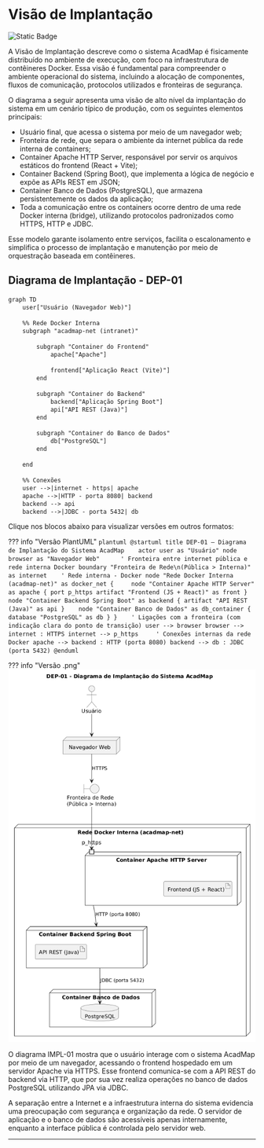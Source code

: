 # Visão de Implantação

![Static Badge](https://img.shields.io/badge/Arquitetura-%230074B6?style=for-the-badge&logo=githubactions&logoColor=%23F2F2F2)

A Visão de Implantação descreve como o sistema AcadMap é fisicamente distribuído no ambiente de execução, com foco na infraestrutura de contêineres Docker. Essa visão é fundamental para compreender o ambiente operacional do sistema, incluindo a alocação de componentes, fluxos de comunicação, protocolos utilizados e fronteiras de segurança.

O diagrama a seguir apresenta uma visão de alto nível da implantação do sistema em um cenário típico de produção, com os seguintes elementos principais:

* Usuário final, que acessa o sistema por meio de um navegador web;
* Fronteira de rede, que separa o ambiente da internet pública da rede interna de containers;
* Container Apache HTTP Server, responsável por servir os arquivos estáticos do frontend (React + Vite);
* Container Backend (Spring Boot), que implementa a lógica de negócio e expõe as APIs REST em JSON;
* Container Banco de Dados (PostgreSQL), que armazena persistentemente os dados da aplicação;
* Toda a comunicação entre os containers ocorre dentro de uma rede Docker interna (bridge), utilizando protocolos padronizados como HTTPS, HTTP e JDBC.

Esse modelo garante isolamento entre serviços, facilita o escalonamento e simplifica o processo de implantação e manutenção por meio de orquestração baseada em contêineres.

## Diagrama de Implantação - DEP-01

```mermaid
graph TD
    user["Usuário (Navegador Web)"]

    %% Rede Docker Interna
    subgraph "acadmap-net (intranet)"
        
        subgraph "Container do Frontend"
            apache["Apache"]
 
            frontend["Aplicação React (Vite)"]
        end

        subgraph "Container do Backend"
            backend["Aplicação Spring Boot"]
            api["API REST (Java)"]
        end

        subgraph "Container do Banco de Dados"
            db["PostgreSQL"]
        end

    end

    %% Conexões
    user -->|internet - https| apache
    apache -->|HTTP - porta 8080| backend
    backend --> api
    backend -->|JDBC - porta 5432| db
```

Clique nos blocos abaixo para visualizar versões em outros formatos:

??? info "Versão PlantUML"
    ```plantuml
        @startuml
        title DEP-01 – Diagrama de Implantação do Sistema AcadMap   
        actor user as "Usuário"
        node browser as "Navegador Web"     
        ' Fronteira entre internet pública e rede interna Docker
        boundary "Fronteira de Rede\n(Pública > Interna)" as internet   
        ' Rede interna - Docker
        node "Rede Docker Interna (acadmap-net)" as docker_net {    
        node "Container Apache HTTP Server" as apache {
        port p_https
        artifact "Frontend (JS + React)" as front
        }   
        node "Container Backend Spring Boot" as backend {
        artifact "API REST (Java)" as api
        }   
        node "Container Banco de Dados" as db_container {
        database "PostgreSQL" as db
        }
        }   
        ' Ligações com a fronteira (com indicação clara do ponto de transição)
        user --> browser
        browser --> internet : HTTPS
        internet --> p_https    
        ' Conexões internas da rede Docker
        apache --> backend : HTTP (porta 8080)
        backend --> db : JDBC (porta 5432)
        @enduml
    ```

??? info "Versão .png"
    ![DEP-01](../diagramas/deployment/DEP-01-alt.png)

O diagrama IMPL-01 mostra que o usuário interage com o sistema AcadMap por meio de um navegador, acessando o frontend hospedado em um servidor Apache via HTTPS. Esse frontend comunica-se com a API REST do backend via HTTP, que por sua vez realiza operações no banco de dados PostgreSQL utilizando JPA via JDBC.

A separação entre a Internet e a infraestrutura interna do sistema evidencia uma preocupação com segurança e organização da rede. O servidor de aplicação e o banco de dados são acessíveis apenas internamente, enquanto a interface pública é controlada pelo servidor web.

---
